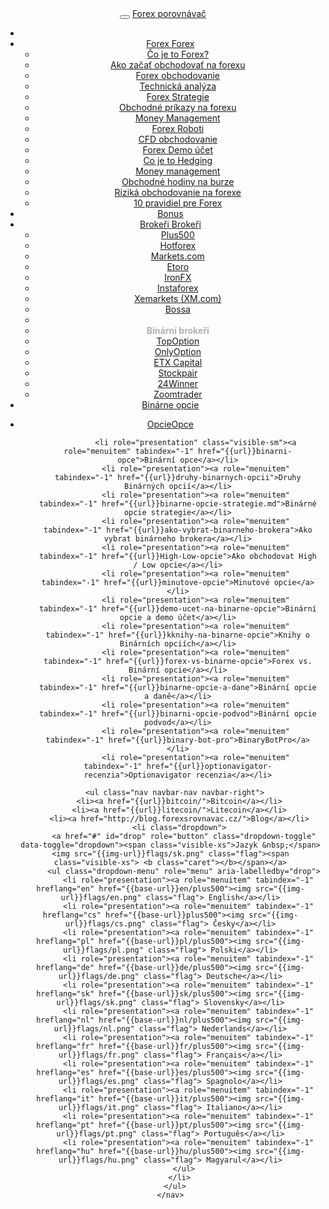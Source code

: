 <header class="navbar navbar-fixed-top navbar-inverse" id="top" role="banner">
  <div class="container">
    <div class="navbar-header">
      <button class="navbar-toggle collapsed" type="button" data-toggle="collapse" data-target=".bs-navbar-collapse">
        <span class="icon-bar"></span>
        <span class="icon-bar"></span>
        <span class="icon-bar"></span>
           </button>
      <a href="{{url}}" class="navbar-brand">Forex <i class="fa fa-bar-chart-o"></i> porovnávač</a>
    </div>
    <nav class="navbar-collapse bs-navbar-collapse collapse" role="navigation" style="height: 1px;" id="scrollpsy">
      <ul class="nav navbar-nav">
       <li>
           <li class="dropdown">
          <a href="#" id="drop1" role="button" class="dropdown-toggle" data-toggle="dropdown">
            <span class="hidden-sm hidden-md">Forex <b class="caret"></b></span><span class="visible-sm visible-md">Forex</span>
          </a>
          <ul class="dropdown-menu" role="menu" aria-labelledby="drop1">
             <li role="presentation"><a role="menuitem" tabindex="-1" href="{{url}}uvod-do-forexu">Čo je to Forex?</a></li>
            <li role="presentation"><a role="menuitem" tabindex="-1" href="{{url}}ako-zacat-obchodovat-na-forexu">Ako začať obchodovať na forexu</a></li>
            <li role="presentation"><a role="menuitem" tabindex="-1" href="{{url}}forex-obchodovanie">Forex obchodovanie</a></li>
            <li role="presentation"><a role="menuitem" tabindex="-1" href="{{url}}technicka-analyza">Technická analýza</a></li>
            <li role="presentation"><a role="menuitem" tabindex="-1" href="{{url}}forex-strategie">Forex Strategie</a></li>
            <li role="presentation"><a role="menuitem" tabindex="-1" href="{{url}}obchodne-prikazy-na-forexu">Obchodné príkazy na forexu</a></li>
            <li role="presentation"><a role="menuitem" tabindex="-1" href="{{url}}money-management">Money Management</a></li>
            <li role="presentation"><a role="menuitem" tabindex="-1" href="{{url}}forex-roboti-aos">Forex Roboti</a></li>
            <li role="presentation"><a role="menuitem" tabindex="-1" href="{{url}}cfd-obchodovanie">CFD obchodovanie</a></li>
            <li role="presentation"><a role="menuitem" tabindex="-1" href="{{url}}demo-ucet">Forex Demo účet</a></li>
            <li role="presentation"><a role="menuitem" tabindex="-1" href="{{url}}hedging">Co je to Hedging</a></li>
            <li role="presentation"><a role="menuitem" tabindex="-1" href="{{url}}money-management">Money management</a></li>
            <li role="presentation"><a role="menuitem" tabindex="-1" href="{{url}}obchodne-hodiny-na-burze-a-forexu">Obchodné hodiny na burze</a></li>	
            <li role="presentation"><a role="menuitem" tabindex="-1" href="{{url}}rizika-obchodovanie-na-forexu">Riziká obchodovanie na forexe</a></li>
            <li role="presentation"><a role="menuitem" tabindex="-1" href="{{url}}10-pravidiel-pre-uspesne-obchodovanie-na-forexu">10 pravidiel pre Forex</a></li>

</li>
</ul>
        <li><a href="{{url}}forex-bonus-no-deposit-bez-vkladu" class="hidden-sm">Bonus</a></li>
        <li class="dropdown">
          <a href="#" id="drop1" role="button" class="dropdown-toggle" data-toggle="dropdown">
            <span class="hidden-sm hidden-md">Brokeři <b class="caret"></b></span><span class="visible-sm visible-md">Brokeři</span>
          </a>
          <ul class="dropdown-menu" role="menu" aria-labelledby="drop1">
            <li role="presentation"><a role="menuitem" tabindex="-1" href="{{url}}plus500">Plus500</a></li>
            <li role="presentation"><a role="menuitem" tabindex="-1" href="{{url}}hotforex">Hotforex</a></li>
            <li role="presentation"><a role="menuitem" tabindex="-1" href="{{url}}markets-com-recenzia">Markets.com</a></li>
            <li role="presentation"><a role="menuitem" tabindex="-1" href="{{url}}etoro">Etoro</a></li>
            <li role="presentation"><a role="menuitem" tabindex="-1" href="{{url}}Ironfx">IronFX</a></li>
            <li role="presentation"><a role="menuitem" tabindex="-1" href="{{url}}instaforex">Instaforex</a></li>
            <li role="presentation"><a role="menuitem" tabindex="-1" href="{{url}}xm-xemarkets-com">Xemarkets (XM.com)</a></li>
            <li role="presentation"><a role="menuitem" tabindex="-1" href="{{url}}bossa">Bossa</a></li>
            <li class="divider"></li>
            <li role="presentation"><strong style="margin: 2px 0 0;padding: 5px 20px;color: rgba(0, 0, 0, 0.3);">Binární brokeři</strong></li>
            <li role="presentation"><a role="menuitem" tabindex="-1" href="{{url}}topoption">TopOption</a></li> 
            <li role="presentation"><a role="menuitem" tabindex="-1" href="{{url}}onlyoption">OnlyOption</a></li>               
            <li role="presentation"><a role="menuitem" tabindex="-1" href="{{url}}etx-capital-skusenosti">ETX Capital</a></li>
            <li role="presentation"><a role="menuitem" tabindex="-1" href="{{url}}stockpair-recenzia">Stockpair</a></li>
            <li role="presentation"><a role="menuitem" tabindex="-1" href="{{url}}24winner">24Winner</a></li>
            <li role="presentation"><a role="menuitem" tabindex="-1" href="{{url}}zoomtrader">Zoomtrader</a></li>
          </ul>
        <li><a href="{{url}}binarne-opcie">Binárne opcie</a></li>
      </ul>
      <ul class="nav navbar-nav navbar-right">
        <li class="dropdown">
          <a href="#" id="drop1" role="button" class="dropdown-toggle" data-toggle="dropdown"><span class="hidden-sm hidden-md">Opcie<b class="caret"></b></span><span class="visible-sm visible-md">Opce</span></a>
          <ul class="dropdown-menu" role="menu" aria-labelledby="drop1">


            <li role="presentation" class="visible-sm"><a role="menuitem" tabindex="-1" href="{{url}}binarni-opce">Binární opce</a></li>
            <li role="presentation"><a role="menuitem" tabindex="-1" href="{{url}}druhy-binarnych-opcii">Druhy Binárných opcií</a></li>
            <li role="presentation"><a role="menuitem" tabindex="-1" href="{{url}}binarne-opcie-strategie.md">Binárné opcie strategie</a></li>
            <li role="presentation"><a role="menuitem" tabindex="-1" href="{{url}}ako-vybrat-binarneho-brokera">Ako vybrat binárneho brokera</a></li>
            <li role="presentation"><a role="menuitem" tabindex="-1" href="{{url}}High-Low-opcie">Ako obchodovat High / Low opcie</a></li>
            <li role="presentation"><a role="menuitem" tabindex="-1" href="{{url}}minutove-opcie">Minutové opcie</a></li>
            <li role="presentation"><a role="menuitem" tabindex="-1" href="{{url}}demo-ucet-na-binarne-opcie">Binární opcie a demo účet</a></li>
            <li role="presentation"><a role="menuitem" tabindex="-1" href="{{url}}kknihy-na-binarne-opcie">Knihy o Binárních opciích</a></li>
            <li role="presentation"><a role="menuitem" tabindex="-1" href="{{url}}forex-vs-binarne-opcie">Forex vs. Binární opcie</a></li>
            <li role="presentation"><a role="menuitem" tabindex="-1" href="{{url}}binarne-opcie-a-dane">Binární opcie a daně</a></li>
            <li role="presentation"><a role="menuitem" tabindex="-1" href="{{url}}binarni-opcie-podvod">Binární opcie podvod</a></li>
            <li role="presentation"><a role="menuitem" tabindex="-1" href="{{url}}binary-bot-pro">BinaryBotPro</a></li>
            <li role="presentation"><a role="menuitem" tabindex="-1" href="{{url}}optionavigator-recenzia">Optionavigator recenzia</a></li>
  </ul>
        </li>

      <ul class="nav navbar-nav navbar-right">
        <li><a href="{{url}}bitcoin/">Bitcoin</a></li>
        <li><a href="{{url}}litecoin/">Litecoin</a></li>
        <li><a href="http://blog.forexsrovnavac.cz/">Blog</a></li>
        <li class="dropdown">
          <a href="#" id="drop" role="button" class="dropdown-toggle" data-toggle="dropdown"><span class="visible-xs">Jazyk &nbsp;</span><img src="{{img-url}}flags/sk.png" class="flag"><span class="visible-xs"> <b class="caret"></b></span></a>
          <ul class="dropdown-menu" role="menu" aria-labelledby="drop">
            <li role="presentation"><a role="menuitem" tabindex="-1" hreflang="en" href="{{base-url}}en/plus500"><img src="{{img-url}}flags/en.png" class="flag"> English</a></li>
            <li role="presentation"><a role="menuitem" tabindex="-1" hreflang="cs" href="{{base-url}}plus500"><img src="{{img-url}}flags/cs.png" class="flag"> Česky</a></li>
            <li role="presentation"><a role="menuitem" tabindex="-1" hreflang="pl" href="{{base-url}}pl/plus500"><img src="{{img-url}}flags/pl.png" class="flag"> Polski</a></li>
            <li role="presentation"><a role="menuitem" tabindex="-1" hreflang="de" href="{{base-url}}de/plus500"><img src="{{img-url}}flags/de.png" class="flag"> Deutsche</a></li>
            <li role="presentation"><a role="menuitem" tabindex="-1" hreflang="sk" href="{{base-url}}sk/plus500"><img src="{{img-url}}flags/sk.png" class="flag"> Slovensky</a></li>
            <li role="presentation"><a role="menuitem" tabindex="-1" hreflang="nl" href="{{base-url}}nl/plus500"><img src="{{img-url}}flags/nl.png" class="flag"> Nederlands</a></li>
            <li role="presentation"><a role="menuitem" tabindex="-1" hreflang="fr" href="{{base-url}}fr/plus500"><img src="{{img-url}}flags/fr.png" class="flag"> Français</a></li>
            <li role="presentation"><a role="menuitem" tabindex="-1" hreflang="es" href="{{base-url}}es/plus500"><img src="{{img-url}}flags/es.png" class="flag"> Spagnolo</a></li>
            <li role="presentation"><a role="menuitem" tabindex="-1" hreflang="it" href="{{base-url}}it/plus500"><img src="{{img-url}}flags/it.png" class="flag"> Italiano</a></li>
            <li role="presentation"><a role="menuitem" tabindex="-1" hreflang="pt" href="{{base-url}}pt/plus500"><img src="{{img-url}}flags/pt.png" class="flag"> Português</a></li>
            <li role="presentation"><a role="menuitem" tabindex="-1" hreflang="hu" href="{{base-url}}hu/plus500"><img src="{{img-url}}flags/hu.png" class="flag"> Magyarul</a></li>
          </ul>
        </li>
      </ul>
    </nav>
  </div>
</header>